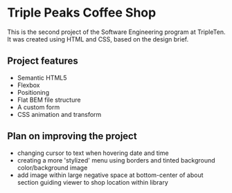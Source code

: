 # Triple Peaks Coffee Shop

This is the second project of the Software Engineering program at TripleTen. It was created using HTML and CSS, based on the design brief.

## Project features

- Semantic HTML5
- Flexbox
- Positioning
- Flat BEM file structure
- A custom form
- CSS animation and transform

## Plan on improving the project

- changing cursor to text when hovering date and time
- creating a more 'stylized' menu using borders and tinted background color/background image
- add image within large negative space at bottom-center of about section guiding viewer to shop location within library
